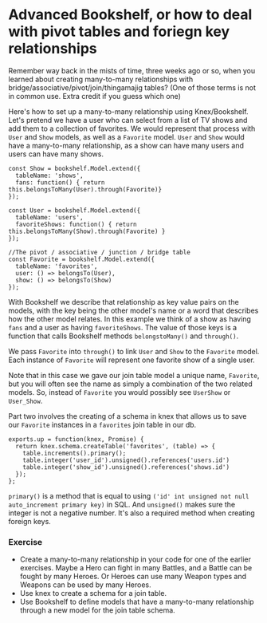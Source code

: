 # Advanced Bookshelf, or how to deal with pivot tables and foriegn key relationships

Remember way back in the mists of time, three weeks ago or so, when you learned about creating many-to-many relationships with bridge/associative/pivot/join/thingamajig tables? (One of those terms is not in common use. Extra credit if you guess which one) 

Here's how to set up a many-to-many relationship using Knex/Bookshelf. Let's pretend we have a user who can select from a list of TV shows and add them to a collection of favorites. We would represent that process with `User` and `Show` models, as well as a `Favorite` model. `User` and `Show` would have a many-to-many relationship, as a show can have many users and users can have many shows. 

```
const Show = bookshelf.Model.extend({
  tableName: 'shows',
  fans: function() { return this.belongsToMany(User).through(Favorite)}
}); 

const User = bookshelf.Model.extend({
  tableName: 'users',
  favoriteShows: function() { return this.belongsToMany(Show).through(Favorite) }
});

//The pivot / associative / junction / bridge table
const Favorite = bookshelf.Model.extend({
  tableName: 'favorites',
  user: () => belongsTo(User),
  show: () => belongsTo(Show)
});
```

With Bookshelf we describe that relationship as key value pairs on the models, with the key being the other model's name or a word that describes how the other model relates. In this example we think of a show as having `fans` and a user as having `favoriteShows`. The value of those keys is a function that calls Bookshelf methods `belongstoMany()` and `through()`.

We pass `Favorite` into `through()` to link `User` and `Show` to the `Favorite` model. Each instance of `Favorite` will represent one favorite show of a single user. 

Note that in this case we gave our join table model a unique name, `Favorite`, but you will often see the name as simply a combination of the two related models. So, instead of `Favorite` you would possibly see `UserShow` or `User_Show`.  

Part two involves the creating of a schema in knex that allows us to save our `Favorite` instances in a `favorites` join table in our db. 
```
exports.up = function(knex, Promise) {
  return knex.schema.createTable('favorites', (table) => {
    table.increments().primary(); 
    table.integer('user_id').unsigned().references('users.id')
    table.integer('show_id').unsigned().references('shows.id')
  });
};
```  
`primary()` is a method that is equal to using `('id' int unsigned not null auto_increment primary key)` in SQL. And `unsigned()` makes sure the integer is not a negative number. It's also a required method when creating foreign keys.  

### Exercise
+ Create a many-to-many relationship in your code for one of the earlier exercises. Maybe a Hero can fight in many Battles, and a Battle can be fought by many Heroes. Or Heroes can use many Weapon types and Weapons can be used by many Heroes.
+ Use knex to create a schema for a join table. 
+ Use Bookshelf to define models that have a many-to-many relationship through a new model for the join table schema.  
